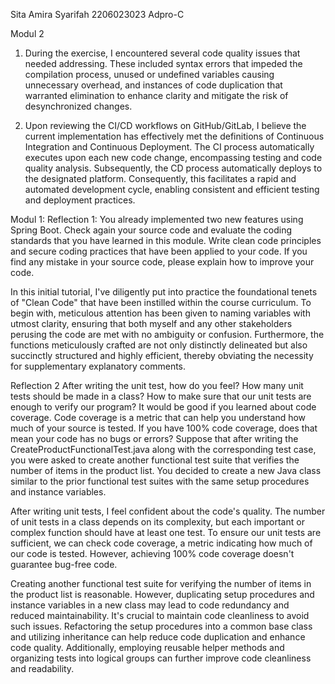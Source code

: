   Sita Amira Syarifah
  2206023023
  Adpro-C

Modul 2

1. During the exercise, I encountered several code quality issues that needed addressing. These included syntax errors that impeded the compilation process, unused or undefined variables causing unnecessary overhead, and instances of code duplication that warranted elimination to enhance clarity and mitigate the risk of desynchronized changes.

2. Upon reviewing the CI/CD workflows on GitHub/GitLab, I believe the current implementation has effectively met the definitions of Continuous Integration and Continuous Deployment. The CI process automatically executes upon each new code change, encompassing testing and code quality analysis. Subsequently, the CD process automatically deploys to the designated platform. Consequently, this facilitates a rapid and automated development cycle, enabling consistent and efficient testing and deployment practices.


Modul 1:
Reflection 1:
You already implemented two new features using Spring Boot. 
Check again your source code and evaluate the coding standards that you have learned in this module. 
Write clean code principles and secure coding practices that have been applied to your code. 
If you find any mistake in your source code, please explain how to improve your code.

In this initial tutorial, I've diligently put into practice the foundational tenets of "Clean Code" that have been instilled within the course curriculum. 
To begin with, meticulous attention has been given to naming variables with utmost clarity, ensuring that both myself and any other stakeholders perusing the code are met with no ambiguity or confusion. 
Furthermore, the functions meticulously crafted are not only distinctly delineated but also succinctly structured and highly efficient, thereby obviating the necessity for supplementary explanatory comments.


Reflection 2
After writing the unit test, how do you feel? How many unit tests should be made in a class? How to make sure that our unit tests are enough to verify our program? It would be good if you learned about code coverage. Code coverage is a metric that can help you understand how much of your source is tested. If you have 100% code coverage, does that mean your code has no bugs or errors? 
Suppose that after writing the CreateProductFunctionalTest.java along with the corresponding test case, you were asked to create another functional test suite that verifies the number of items in the product list. You decided to create a new Java class similar to the prior functional test suites with the same setup procedures and instance variables. 

After writing unit tests, I feel confident about the code's quality. The number of unit tests in a class depends on its complexity, but each important or complex function should have at least one test. To ensure our unit tests are sufficient, we can check code coverage, a metric indicating how much of our code is tested. However, achieving 100% code coverage doesn't guarantee bug-free code.

Creating another functional test suite for verifying the number of items in the product list is reasonable. However, duplicating setup procedures and instance variables in a new class may lead to code redundancy and reduced maintainability. It's crucial to maintain code cleanliness to avoid such issues. Refactoring the setup procedures into a common base class and utilizing inheritance can help reduce code duplication and enhance code quality. Additionally, employing reusable helper methods and organizing tests into logical groups can further improve code cleanliness and readability.
